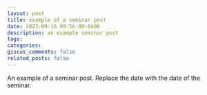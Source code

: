 ```yaml
---
layout: post
title: example of a seminar post
date: 2023-09-16 09:56:00-0400
description: an example seminar post
tags: 
categories: 
giscus_comments: false
related_posts: false
---
```

An example of a seminar post. Replace the date with the date of the seminar.
